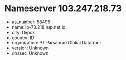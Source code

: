 # Nameserver 103.247.218.73

* as_number: 58495
* name: ip-73.218.hsp.net.id.
* city: Depok
* country: ID
* organization: PT Parsaoran Global Datatrans
* version: Unknown
* dnssec: Unknown
